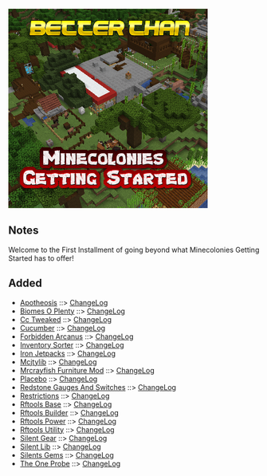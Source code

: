 ![BETTER THAN MINECOLONIES GETTING STARTED LOGO](https://github.com/kreezxil/kreezcraft.com/blob/master/images/better%20than%20minecolonies%20getting%20started.png)

## Notes
Welcome to the First Installment of going beyond what Minecolonies Getting Started has to offer!

## Added
- [Apotheosis](https://www.curseforge.com/minecraft/mc-mods/apotheosis) ::> [ChangeLog](https://www.curseforge.com/minecraft/mc-mods/apotheosis/files/2809021)
- [Biomes O Plenty](https://www.curseforge.com/minecraft/mc-mods/biomes-o-plenty) ::> [ChangeLog](https://www.curseforge.com/minecraft/mc-mods/biomes-o-plenty/files/2801408)
- [Cc Tweaked](https://www.curseforge.com/minecraft/mc-mods/cc-tweaked) ::> [ChangeLog](https://www.curseforge.com/minecraft/mc-mods/cc-tweaked/files/2801680)
- [Cucumber](https://www.curseforge.com/minecraft/mc-mods/cucumber) ::> [ChangeLog](https://www.curseforge.com/minecraft/mc-mods/cucumber/files/2774998)
- [Forbidden Arcanus](https://www.curseforge.com/minecraft/mc-mods/forbidden-arcanus) ::> [ChangeLog](https://www.curseforge.com/minecraft/mc-mods/forbidden-arcanus/files/2806622)
- [Inventory Sorter](https://www.curseforge.com/minecraft/mc-mods/inventory-sorter) ::> [ChangeLog](https://www.curseforge.com/minecraft/mc-mods/inventory-sorter/files/2811170)
- [Iron Jetpacks](https://www.curseforge.com/minecraft/mc-mods/iron-jetpacks) ::> [ChangeLog](https://www.curseforge.com/minecraft/mc-mods/iron-jetpacks/files/2760195)
- [Mcjtylib](https://www.curseforge.com/minecraft/mc-mods/mcjtylib) ::> [ChangeLog](https://www.curseforge.com/minecraft/mc-mods/mcjtylib/files/2808255)
- [Mrcrayfish Furniture Mod](https://www.curseforge.com/minecraft/mc-mods/mrcrayfish-furniture-mod) ::> [ChangeLog](https://www.curseforge.com/minecraft/mc-mods/mrcrayfish-furniture-mod/files/2794824)
- [Placebo](https://www.curseforge.com/minecraft/mc-mods/placebo) ::> [ChangeLog](https://www.curseforge.com/minecraft/mc-mods/placebo/files/2803516)
- [Redstone Gauges And Switches](https://www.curseforge.com/minecraft/mc-mods/redstone-gauges-and-switches) ::> [ChangeLog](https://www.curseforge.com/minecraft/mc-mods/redstone-gauges-and-switches/files/2807218)
- [Restrictions](https://www.curseforge.com/minecraft/mc-mods/restrictions) ::> [ChangeLog](https://www.curseforge.com/minecraft/mc-mods/restrictions/files/2808260)
- [Rftools Base](https://www.curseforge.com/minecraft/mc-mods/rftools-base) ::> [ChangeLog](https://www.curseforge.com/minecraft/mc-mods/rftools-base/files/2808256)
- [Rftools Builder](https://www.curseforge.com/minecraft/mc-mods/rftools-builder) ::> [ChangeLog](https://www.curseforge.com/minecraft/mc-mods/rftools-builder/files/2808265)
- [Rftools Power](https://www.curseforge.com/minecraft/mc-mods/rftools-power) ::> [ChangeLog](https://www.curseforge.com/minecraft/mc-mods/rftools-power/files/2808259)
- [Rftools Utility](https://www.curseforge.com/minecraft/mc-mods/rftools-utility) ::> [ChangeLog](https://www.curseforge.com/minecraft/mc-mods/rftools-utility/files/2808257)
- [Silent Gear](https://www.curseforge.com/minecraft/mc-mods/silent-gear) ::> [ChangeLog](https://www.curseforge.com/minecraft/mc-mods/silent-gear/files/2799927)
- [Silent Lib](https://www.curseforge.com/minecraft/mc-mods/silent-lib) ::> [ChangeLog](https://www.curseforge.com/minecraft/mc-mods/silent-lib/files/2783899)
- [Silents Gems](https://www.curseforge.com/minecraft/mc-mods/silents-gems) ::> [ChangeLog](https://www.curseforge.com/minecraft/mc-mods/silents-gems/files/2805015)
- [The One Probe](https://www.curseforge.com/minecraft/mc-mods/the-one-probe) ::> [ChangeLog](https://www.curseforge.com/minecraft/mc-mods/the-one-probe/files/2796414)
